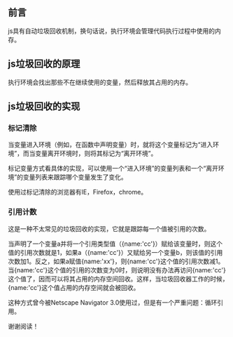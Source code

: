 ## 前言

js具有自动垃圾回收机制，换句话说，执行环境会管理代码执行过程中使用的内存。

## js垃圾回收的原理

执行环境会找出那些不在继续使用的变量，然后释放其占用的内存。

## js垃圾回收的实现

### 标记清除

当变量进入环境（例如，在函数中声明变量）时，就将这个变量标记为“进入环境”，而当变量离开环境时，则将其标记为“离开环境”。

标记变量方式看具体的实现，可以使用一个“进入环境”的变量列表和一个“离开环境”的变量列表来跟踪哪个变量发生了变化。

使用过标记清除的浏览器有IE，Firefox，chrome。

### 引用计数

这是一种不太常见的垃圾回收的实现，它就是跟踪每一个值被引用的次数。

当声明了一个变量a并将一个引用类型值（{name:'cc'}）赋给该变量时，则这个值的引用次数就是1，如果a（{name:'cc'}）又赋给另一个变量b，则该值的引用次数加1。反之，如果a赋值{name:'xx'}，则{name:'cc'}这个值的引用次数减1。当{name:'cc'}这个值的引用的次数变为0时，则说明没有办法再访问{name:'cc'}这个值了，因而可以将其占用的内存空间回收。这样，当垃圾回收器工作的时候，{name:'cc'}这个值占用的内存空间就会被回收。

这种方式曾今被Netscape Navigator 3.0使用过，但是有一个严重问题：循环引用。








谢谢阅读！
